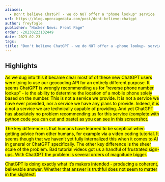 ```yaml
---
aliases:
  - Don't believe ChatGPT - we do NOT offer a "phone lookup" service
url: https://blog.opencagedata.com/post/dont-believe-chatgpt
author: freyfogle
publisher: "Hacker News: Front Page"
order: -20230223132449
date: 2023-02-23
tags:
title: "Don't believe ChatGPT - we do NOT offer a -phone lookup- service"
---
```


## Highlights
<mark>As we dug into this it became clear most of of these new ChatGPT users were tying to use our geocoding API for an entirely different purpose. It seems ChatGPT is wrongly recommending us for “reverse phone number lookup” - ie the ability to determine the location of a mobile phone solely based on the number. This is not a service we provide. It is not a service we have ever provided, nor a service we have any plans to provide. Indeed, it is a not a service we are technically capable of providing. And yet ChatGPT has absolutely no problem recommending us for this service (complete with python code you can cut and paste) as you can see in this screenshot.</mark>

<mark>The key difference is that humans have learned to be sceptical when getting advice from other humans, for example via a video coding tutorial. It seems though that we haven’t yet fully internalized this when it comes to AI in general or ChatGPT specifically. The other key difference is the sheer scale of the problem. Bad tutorial videos got us a handful of frustrated sign-ups. With ChatGPT the problem is several orders of magnitude bigger.</mark>

<mark>ChatGPT is doing exactly what it’s makers intended - producing a coherent, believable answer. Whether that answer is truthful does not seem to matter in the slightest.</mark>